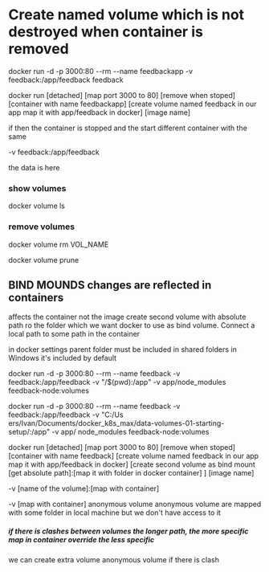 # Create named volume which is not destroyed when container is removed

docker run -d -p 3000:80 --rm --name feedbackapp -v feedback:/app/feedback feedback

docker run [detached] [map port 3000 to 80] [remove when stoped] [container with name feedbackapp] [create volume named feedback in our app map it with app/feedback in docker] [image name]

if then the container is stopped and the start different container with the same

-v feedback:/app/feedback

the data is here

### show volumes

docker volume ls

### remove volumes

docker volume rm VOL_NAME

docker volume prune

## BIND MOUNDS changes are reflected in containers

affects the container not the image
create second volume with absolute path ro the folder which we want docker to use as bind volume. Connect a local path to some path in the container

in docker settings parent folder must be included in shared folders
in Windows it's included by default

docker run -d -p 3000:80 --rm --name feedback -v feedback:/app/feedback -v "/$(pwd):/app" -v app/node_modules feedback-node:volumes

docker run -d -p 3000:80 --rm --name feedback -v feedback:/app/feedback -v "C:/Us
ers/Ivan/Documents/docker_k8s_max/data-volumes-01-starting-setup/:/app" -v app/
node_modules feedback-node:volumes

docker run [detached] [map port 3000 to 80] [remove when stoped] [container with name feedback] [create volume named feedback in our app map it with app/feedback in docker] [create second volume as bind mount [get absolute path]:[map it with folder in docker container] ] [image name]

-v [name of the volume]:[map with container]

-v [map with container] anonymous volume
anonymous volume are mapped with some folder in local machine but we don't have access to it

##### if there is clashes between volumes the longer path, the more specific map in container override the less specific

we can create extra volume anonymous volume if there is clash


